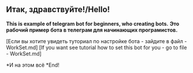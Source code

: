 ## Итак, здравствуйте!/Hello!

**This is example of telegram bot for beginners, who creating bots.**
**Это рабочий пример бота в телеграм для начинающих програмистов.**

 [Если вы хотите увидеть туториал по настройке бота - зайдите в файл - WorkSet.md]
 [If you want see tutorial how to set this bot for you - go to file - WorkSet.md]
 
 *И на этом всё
 *End!

